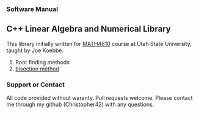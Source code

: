 ### Software Manual
## C++ Linear Algebra and Numerical Library

This library initially written for [MATH4610](https://jvkoebbe.github.io/math4610/main) course at Utah State University, taught by Joe Koebbe.

1. Root finding methods
  1. [bisection method](https://christopher42.github.io/computational-mathematics/rootFinding/bisection.md)



### Support or Contact

All code provided without waranty. Pull requests welcome. Please contact me through my github (Christopher42) with any questions.
